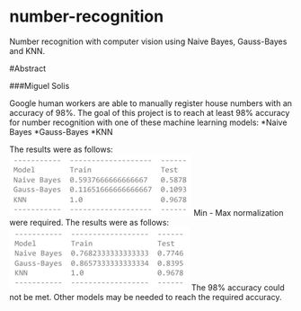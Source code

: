 # number-recognition
Number recognition with computer vision using Naive Bayes, Gauss-Bayes and KNN.


#Abstract

###Miguel Solis

Google human workers are able to manually register house numbers with an accuracy of 98%. The goal of this project is to reach at least 98% accuracy for number recognition with one of these machine learning models:
*Naive Bayes
*Gauss-Bayes
*KNN

The results were as follows:
![Not normalized](https://github.com/homosapienssapiens/number-recognition/blob/main/Not%20normalized%20results%20-%20Assinment%202.png "Not normalized results - Assinment 2.png")
Min - Max normalization were required. The results were as follows:
![Normalized](https://github.com/homosapienssapiens/number-recognition/blob/main/Normalized%20results%20-%20Assinment%202.png "Normalized results - Assinment 2.png")
The 98% accuracy could not be met. Other models may be needed to reach the required accuracy. 
